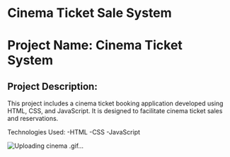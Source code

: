 # Cinema Ticket Sale System

<h1>Project Name: Cinema Ticket System</h1> 
<h2>Project Description:</h2>
This project includes a cinema ticket booking application developed using HTML, CSS, and JavaScript. It is designed to facilitate cinema ticket sales and reservations.

Technologies Used:
-HTML
-CSS
-JavaScript



![Uploading cinema .gif…]()

